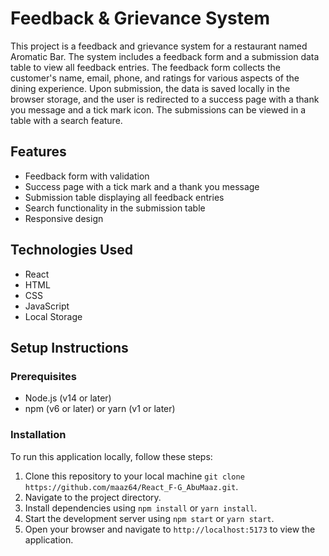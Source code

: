 # Feedback & Grievance System

This project is a feedback and grievance system for a restaurant named Aromatic Bar. The system includes a feedback form and a submission data table to view all feedback entries. The feedback form collects the customer's name, email, phone, and ratings for various aspects of the dining experience. Upon submission, the data is saved locally in the browser storage, and the user is redirected to a success page with a thank you message and a tick mark icon. The submissions can be viewed in a table with a search feature.

## Features

- Feedback form with validation
- Success page with a tick mark and a thank you message
- Submission table displaying all feedback entries
- Search functionality in the submission table
- Responsive design

## Technologies Used

- React
- HTML
- CSS
- JavaScript
- Local Storage

## Setup Instructions

### Prerequisites

- Node.js (v14 or later)
- npm (v6 or later) or yarn (v1 or later)

### Installation

To run this application locally, follow these steps:

1. Clone this repository to your local machine `git clone https://github.com/maaz64/React_F-G_AbuMaaz.git`.
2. Navigate to the project directory.
3. Install dependencies using `npm install` or `yarn install`.
4. Start the development server using `npm start` or `yarn start`.
5. Open your browser and navigate to `http://localhost:5173` to view the application.


